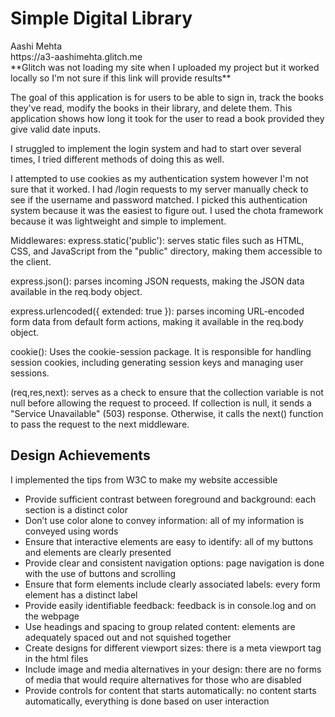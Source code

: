 <h1>Simple Digital Library </h1>
Aashi Mehta <br>
https://a3-aashimehta.glitch.me <br>
**Glitch was not loading my site when I uploaded my project but it worked locally so I'm not sure if this link will provide results**


The goal of this application is for users to be able to sign in, track the books they've read, 
modify the books in their library, and delete them. This application shows how long it took for the user to read a book
provided they give valid date inputs. 

I struggled to implement the login system and had to start over several times, I tried different methods of 
doing this as well. 

I attempted to use cookies as my authentication system however I'm not sure that it worked.
I had /login requests to my server manually check to see if the username and password matched.
I picked this authentication system because it was the easiest to figure out. 
I used the chota framework because it was lightweight and simple to implement. 


Middlewares:
express.static('public'): serves static files such as HTML, CSS, and JavaScript from the "public" directory, making them accessible to the client.

express.json(): parses incoming JSON requests, making the JSON data available in the req.body object.

express.urlencoded({ extended: true }): parses incoming URL-encoded form data from default form actions, making it available in the req.body object.

cookie(): Uses the cookie-session package. It is responsible for handling session cookies, including generating session keys and managing user sessions.

(req,res,next): serves as a check to ensure that the collection variable is not null before allowing the request to proceed. If collection is null, it sends a "Service Unavailable" (503) response. Otherwise, it calls the next() function to pass the request to the next middleware.


<h2>Design Achievements</h2>
I implemented the tips from W3C to make my website accessible

- Provide sufficient contrast between foreground and background: each section is a distinct color
- Don’t use color alone to convey information: all of my information is conveyed using words
- Ensure that interactive elements are easy to identify: all of my buttons and elements are clearly presented
- Provide clear and consistent navigation options: page navigation is done with the use of buttons and scrolling
- Ensure that form elements include clearly associated labels: every form element has a distinct label
- Provide easily identifiable feedback: feedback is in console.log and on the webpage
- Use headings and spacing to group related content: elements are adequately spaced out and not squished together
- Create designs for different viewport sizes: there is a meta viewport tag in the html files
- Include image and media alternatives in your design: there are no forms of media that would require alternatives for those who are disabled
- Provide controls for content that starts automatically: no content starts automatically, everything is done based on user interaction